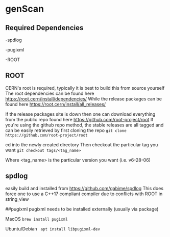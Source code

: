 # genScan

## Required Dependencies
-spdlog

-pugixml

-ROOT

## ROOT 
CERN's root is required, typically it is best to build this from source yourself
The root dependencies can be found here https://root.cern/install/dependencies/
While the release packages can be found here https://root.cern/install/all_releases/

If the release packages site is down then one can download everything from the public repo found here https://github.com/root-project/root
If you're using the github repo method, the stable releases are all tagged and can be easily retrieved by first cloning the repo
```git clone https://github.com/root-project/root```

cd into the newly created directory
Then checkout the particular tag you want
```git checkout tags/<tag_name>```

Where <tag_name> is the particular version you want (i.e. v6-28-06)


## spdlog
easily build and installed from https://github.com/gabime/spdlog
This does force one to use a C++17 compliant compiler due to conflicts with ROOT in string_view

##pugixml
pugixml needs to be installed externally (usually via package)

MacOS 
```brew install pugixml```

Ubuntu/Debian
``` apt install libpugixml-dev```


